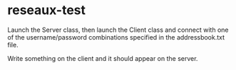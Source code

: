 # reseaux-test

Launch the Server class, then launch the Client class and connect with one of the username/password combinations specified in the addressbook.txt file.

Write something on the client and it should appear on the server.
